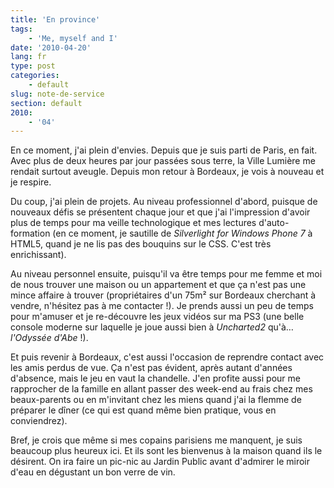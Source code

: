 ```yaml
---
title: 'En province'
tags:
    - 'Me, myself and I'
date: '2010-04-20'
lang: fr
type: post
categories:
    - default
slug: note-de-service
section: default
2010:
    - '04'
---
```


En ce moment, j'ai plein d'envies. Depuis que je suis parti de Paris, en fait. Avec plus de deux heures par jour passées sous terre, la Ville Lumière me rendait surtout aveugle. Depuis mon retour à Bordeaux, je vois à nouveau et je respire.

<!-- more -->

Du coup, j'ai plein de projets. Au niveau professionnel d'abord, puisque de nouveaux défis se présentent chaque jour et que j'ai l'impression d'avoir plus de temps pour ma veille technologique et mes lectures d'auto-formation (en ce moment, je sautille de <em lang="en">Silverlight for Windows Phone 7</em> à HTML5, quand je ne lis pas des bouquins sur le CSS. C'est très enrichissant).

Au niveau personnel ensuite, puisqu'il va être temps pour me femme et moi de nous trouver une maison ou un appartement et que ça n'est pas une mince affaire à trouver (propriétaires d'un 75m² sur Bordeaux cherchant à vendre, n'hésitez pas à me contacter&nbsp;!). Je prends aussi un peu de temps pour m'amuser et je re-découvre les jeux vidéos sur ma PS3 (une belle console moderne sur laquelle je joue aussi bien à *Uncharted2* qu'à… *l'Odyssée d'Abe*&nbsp;!).

Et puis revenir à Bordeaux, c'est aussi l'occasion de reprendre contact avec les amis perdus de vue. Ça n'est pas évident, après autant d'années d'absence, mais le jeu en vaut la chandelle. J'en profite aussi pour me rapprocher de la famille en allant passer des week-end au frais chez mes beaux-parents ou en m'invitant chez les miens quand j'ai la flemme de préparer le dîner (ce qui est quand même bien pratique, vous en conviendrez).

Bref, je crois que même si mes copains parisiens me manquent, je suis beaucoup plus heureux ici. Et ils sont les bienvenus à la maison quand ils le désirent. On ira faire un pic-nic au Jardin Public avant d'admirer le miroir d'eau en dégustant un bon verre de vin.
